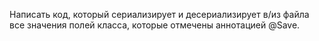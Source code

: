 Написать код, который сериализирует и десериализирует в/из файла все значения полей класса, которые
отмечены аннотацией @Save.
